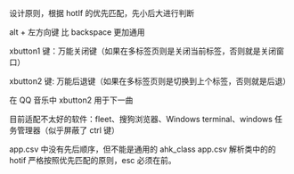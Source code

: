 设计原则，根据 hotIf 的优先匹配，先小后大进行判断

alt + 左方向键 比 backspace 更加通用

xbutton1 键：万能关闭键（如果在多标签页则是关闭当前标签，否则就是关闭窗口）

xbutton2 键: 万能后退键（如果在多标签页则是切换到上个标签，否则就是后退）

在 QQ 音乐中 xbutton2 用于下一曲

目前适配不太好的软件：fleet、搜狗浏览器、Windows terminal、windows 任务管理器（似乎屏蔽了 ctrl 键）

app.csv 中没有先后顺序，但不能是通用的 ahk_class
app.csv 解析类中的的 hotif 严格按照优先匹配的原则，esc 必须在前。
